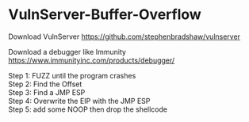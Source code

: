 # VulnServer-Buffer-Overflow

Download VulnServer https://github.com/stephenbradshaw/vulnserver  

Download a debugger like Immunity https://www.immunityinc.com/products/debugger/    

Step 1: FUZZ until the program crashes  
Step 2: Find the Offset  
Step 3: Find a JMP ESP   
Step 4: Overwrite the EIP with the JMP ESP  
Step 5: add some NOOP then drop the shellcode  
